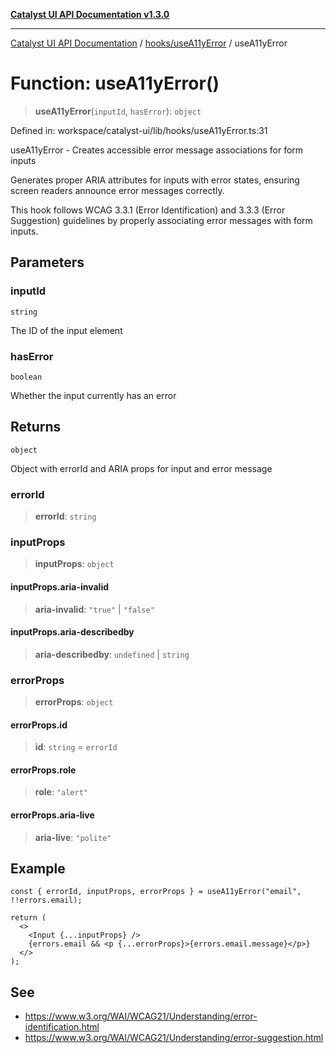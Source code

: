 [**Catalyst UI API Documentation v1.3.0**](../../../README.md)

---

[Catalyst UI API Documentation](../../../README.md) / [hooks/useA11yError](../README.md) / useA11yError

# Function: useA11yError()

> **useA11yError**(`inputId`, `hasError`): `object`

Defined in: workspace/catalyst-ui/lib/hooks/useA11yError.ts:31

useA11yError - Creates accessible error message associations for form inputs

Generates proper ARIA attributes for inputs with error states, ensuring
screen readers announce error messages correctly.

This hook follows WCAG 3.3.1 (Error Identification) and 3.3.3 (Error Suggestion)
guidelines by properly associating error messages with form inputs.

## Parameters

### inputId

`string`

The ID of the input element

### hasError

`boolean`

Whether the input currently has an error

## Returns

`object`

Object with errorId and ARIA props for input and error message

### errorId

> **errorId**: `string`

### inputProps

> **inputProps**: `object`

#### inputProps.aria-invalid

> **aria-invalid**: `"true"` \| `"false"`

#### inputProps.aria-describedby

> **aria-describedby**: `undefined` \| `string`

### errorProps

> **errorProps**: `object`

#### errorProps.id

> **id**: `string` = `errorId`

#### errorProps.role

> **role**: `"alert"`

#### errorProps.aria-live

> **aria-live**: `"polite"`

## Example

```tsx
const { errorId, inputProps, errorProps } = useA11yError("email", !!errors.email);

return (
  <>
    <Input {...inputProps} />
    {errors.email && <p {...errorProps}>{errors.email.message}</p>}
  </>
);
```

## See

- https://www.w3.org/WAI/WCAG21/Understanding/error-identification.html
- https://www.w3.org/WAI/WCAG21/Understanding/error-suggestion.html
